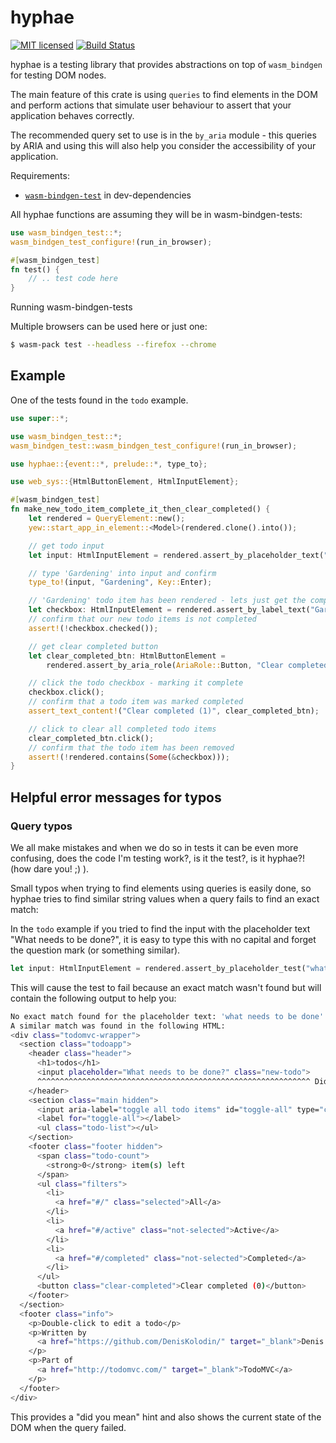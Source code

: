 # hyphae

<!-- [![Crates.io][crates-badge]][crates-url] -->
[![MIT licensed][mit-badge]][mit-url]
[![Build Status][actions-badge]][actions-url]

<!-- [crates-badge]: https://img.shields.io/crates/v/hyphae.svg
[crates-url]: https://crates.io/crates/hyphae -->
[mit-badge]: https://img.shields.io/badge/license-MIT-blue.svg
[mit-url]: https://github.com/mc1098/hyphae/blob/main/LICENSE
[actions-badge]: https://github.com/mc1098/hyphae/workflows/CI/badge.svg
[actions-url]: https://github.com/mc1098/hyphae/actions?query=workflow%3ACI+branch%3Astaging

hyphae is a testing library that provides abstractions on top of `wasm_bindgen` for testing DOM nodes.

The main feature of this crate is using `queries` to find elements in the DOM and perform actions
that simulate user behaviour to assert that your application behaves correctly.

The recommended query set to use is in the `by_aria` module - this queries
by ARIA and using this will also help you consider the accessibility of your application.


Requirements:
- [`wasm-bindgen-test`](https://crates.io/crates/wasm-bindgen) in dev-dependencies

All hyphae functions are assuming they will be in wasm-bindgen-tests:

```rust
use wasm_bindgen_test::*;
wasm_bindgen_test_configure!(run_in_browser);

#[wasm_bindgen_test]
fn test() {
    // .. test code here
}
```

Running wasm-bindgen-tests

Multiple browsers can be used here or just one:
```bash
$ wasm-pack test --headless --firefox --chrome
```

## Example

One of the tests found in the `todo` example.

```rust ,ignore
use super::*;

use wasm_bindgen_test::*;
wasm_bindgen_test::wasm_bindgen_test_configure!(run_in_browser);

use hyphae::{event::*, prelude::*, type_to};

use web_sys::{HtmlButtonElement, HtmlInputElement};

#[wasm_bindgen_test]
fn make_new_todo_item_complete_it_then_clear_completed() {
    let rendered = QueryElement::new();
    yew::start_app_in_element::<Model>(rendered.clone().into());

    // get todo input
    let input: HtmlInputElement = rendered.assert_by_placeholder_text("What needs to be done?");

    // type 'Gardening' into input and confirm
    type_to!(input, "Gardening", Key::Enter);

    // 'Gardening' todo item has been rendered - lets just get the completed checkbox
    let checkbox: HtmlInputElement = rendered.assert_by_label_text("Gardening");
    // confirm that our new todo items is not completed
    assert!(!checkbox.checked());

    // get clear completed button
    let clear_completed_btn: HtmlButtonElement =
        rendered.assert_by_aria_role(AriaRole::Button, "Clear completed (0)");

    // click the todo checkbox - marking it complete
    checkbox.click();
    // confirm that a todo item was marked completed
    assert_text_content!("Clear completed (1)", clear_completed_btn);

    // click to clear all completed todo items
    clear_completed_btn.click();
    // confirm that the todo item has been removed
    assert!(!rendered.contains(Some(&checkbox)));
}
```

## Helpful error messages for typos

### Query typos

We all make mistakes and when we do so in tests it can be even more confusing, does the code I'm
testing work?, is it the test?, is it hyphae?! (how dare you! ;) ).

Small typos when trying to find elements using queries is easily done, so hyphae tries to find similar
string values when a query fails to find an exact match:

In the `todo` example if you tried to find the input with the placeholder text "What needs to be done?",
it is easy to type this with no capital and forget the question mark (or something similar).

```rust ,ignore
let input: HtmlInputElement = rendered.assert_by_placeholder_test("what needs to be done");
```

This will cause the test to fail because an exact match wasn't found but will contain the following
output to help you:

```bash
No exact match found for the placeholder text: 'what needs to be done'.
A similar match was found in the following HTML:
<div class="todomvc-wrapper">
  <section class="todoapp">
    <header class="header">
      <h1>todos</h1>
      <input placeholder="What needs to be done?" class="new-todo">
      ^^^^^^^^^^^^^^^^^^^^^^^^^^^^^^^^^^^^^^^^^^^^^^^^^^^^^^^^^^^^^ Did you mean to find this element?
    </header>
    <section class="main hidden">
      <input aria-label="toggle all todo items" id="toggle-all" type="checkbox" class="toggle-all">
      <label for="toggle-all"></label>
      <ul class="todo-list"></ul>
    </section>
    <footer class="footer hidden">
      <span class="todo-count">
        <strong>0</strong> item(s) left
      </span>
      <ul class="filters">
        <li>
          <a href="#/" class="selected">All</a>
        </li>
        <li>
          <a href="#/active" class="not-selected">Active</a>
        </li>
        <li>
          <a href="#/completed" class="not-selected">Completed</a>
        </li>
      </ul>
      <button class="clear-completed">Clear completed (0)</button>
    </footer>
  </section>
  <footer class="info">
    <p>Double-click to edit a todo</p>
    <p>Written by
      <a href="https://github.com/DenisKolodin/" target="_blank">Denis Kolodin</a>
    </p>
    <p>Part of
      <a href="http://todomvc.com/" target="_blank">TodoMVC</a>
    </p>
  </footer>
</div>
```
This provides a "did you mean" hint and also shows the current state of the DOM when the query failed.
